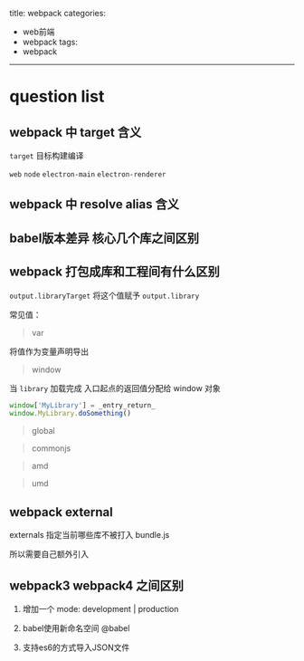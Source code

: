 title: webpack
categories:
- web前端
- webpack
tags:
- webpack
---
# question list

## webpack 中 target 含义

`target` 目标构建编译

`web` `node` `electron-main` `electron-renderer`

## webpack 中 resolve alias 含义

## babel版本差异 核心几个库之间区别

## webpack 打包成库和工程间有什么区别

`output.libraryTarget` 将这个值赋予 `output.library`

常见值：

> var

将值作为变量声明导出

> window

当 `library` 加载完成 入口起点的返回值分配给 window 对象

```js
window['MyLibrary'] = _entry_return_
window.MyLibrary.doSomething()
```

> global

> commonjs

> amd

> umd

## webpack external 

externals 指定当前哪些库不被打入 bundle.js

所以需要自己额外引入

## webpack3 webpack4 之间区别

1. 增加一个 mode: development | production

2. babel使用新命名空间 @babel

3. 支持es6的方式导入JSON文件

